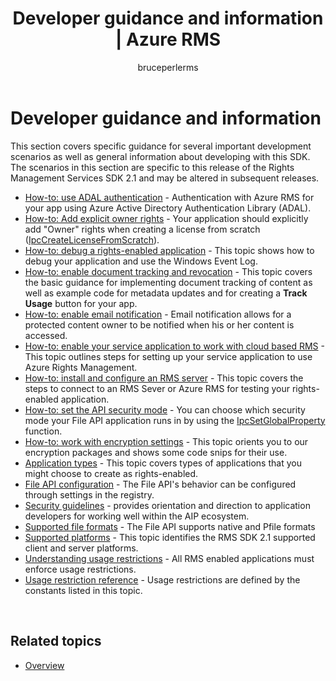 ﻿---
# required metadata

title: Developer guidance and information | Azure RMS
description: This topic covers specific guidance for several important development scenarios.
keywords:
author: bruceperlerms
ms.author: bruceper
manager: mbaldwin
ms.date: 10/18/2016
ms.topic: article
ms.prod:
ms.service: information-protection
ms.technology: techgroup-identity
ms.assetid: 5A9F04FD-0FCD-482F-8671-36FE93B783B0
# optional metadata

#ROBOTS:
audience: developer
#ms.devlang:
ms.reviewer: shubhamp
ms.suite: ems
#ms.tgt_pltfrm:
#ms.custom:

---

# Developer guidance and information

This section covers specific guidance for several important development scenarios as well as general information about developing with this SDK. The scenarios in this section are specific to this release of the Rights Management Services SDK 2.1 and may be altered in subsequent releases.
- [How-to: use ADAL authentication](how-to-use-adal-authentication.md) - Authentication with Azure RMS for your app using Azure Active Directory Authentication Library (ADAL).
- [How-to: Add explicit owner rights](add-explicit-owner-rights.md) - Your application should explicitly add "Owner" rights when creating a license from scratch ([IpcCreateLicenseFromScratch](https://msdn.microsoft.com/library/hh535256.aspx)).
- [How-to: debug a rights-enabled application](debugging-applications-that-use-ad-rms.md) - This topic shows how to debug your application and use the Windows Event Log.
- [How-to: enable document tracking and revocation](tracking-content.md) - This topic covers the basic guidance for implementing document tracking of content as well as example code for metadata updates and for creating a **Track Usage** button for your app.
- [How-to: enable email notification](how-to-enable-email-notification.md) - Email notification allows for a protected content owner to be notified when his or her content is accessed.
- [How-to: enable your service application to work with cloud based RMS](how-to-use-file-api-with-aadrm-cloud.md) - This topic outlines steps for setting up your service application to use Azure Rights Management.
- [How-to: install and configure an RMS server](how-to-install-and-configure-an-rms-server.md) - This topic covers the steps to connect to an RMS Sever or Azure RMS for testing your rights-enabled application.
- [How-to: set the API security mode](setting-the-api-security-mode-api-mode.md) - You can choose which security mode your File API application runs in by using the [IpcSetGlobalProperty](https://msdn.microsoft.com/library/hh535270.aspx) function.
- [How-to: work with encryption settings](working-with-encryption.md) - This topic orients you to our encryption packages and shows some code snips for their use.
- [Application types](application-types.md) - This topic covers types of applications that you might choose to create as rights-enabled.
- [File API configuration](file-api-configuration.md) - The File API's behavior can be configured through settings in the registry.
- [Security guidelines](security-guidelines.md) - provides orientation and direction to application developers for working well within the AIP ecosystem.
- [Supported file formats](supported-file-formats.md) - The File API supports native and Pfile formats
- [Supported platforms](supported-platforms.md) - This topic identifies the RMS SDK 2.1 supported client and server platforms.
- [Understanding usage restrictions](understanding-usage-restrictions.md) - All RMS enabled applications must enforce usage restrictions.
- [Usage restriction reference](usage-restriction-reference.md) - Usage restrictions are defined by the constants listed in this topic.

 
## Related topics
* [Overview](ad-rms-overview.md)
 

 
